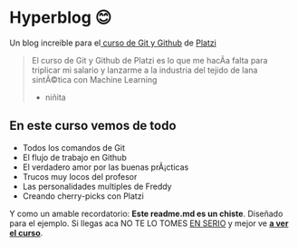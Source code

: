 # Hyperblog 😊
Un blog increible para el[ curso de Git y Github](https://platzi.com/cursos/git-github/ " curso de Git y Github") de [Platzi](https://platzi.com/ "Platzi")
> El curso de Git y Github de Platzi es lo que me hacÃ­a falta para triplicar mi salario y lanzarme a la industria del tejido de lana sintÃ©tica con Machine Learning
> - niñita

## En este curso vemos de todo
* Todos los comandos de Git
* El flujo de trabajo en Github
* El verdadero amor por las buenas prÃ¡cticas
* Trucos muy locos del profesor
* Las personalidades multiples de Freddy
* Creando cherry-picks con Platzi


Y como un amable recordatorio: **Este readme.md es un chiste**.  Diseñado para el ejemplo. Si llegas aca NO TE LO TOMES [EN SERIO](https://emojipedia.org/smiling-face-with-smiling-eyes/ "EN SERIO") y mejor ve [**a ver el curso**](https://platzi.com/cursos/git-github/ "a ver el curso").
